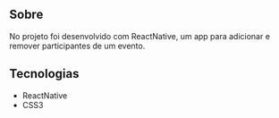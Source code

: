 ## Sobre
No projeto foi desenvolvido com ReactNative, um app para adicionar e remover participantes de um evento.

## Tecnologias

- ReactNative
- CSS3



